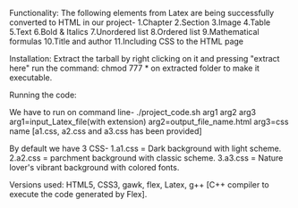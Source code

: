 Functionality:
The following elements from Latex are being successfully converted to HTML in our project-
1.Chapter
2.Section
3.Image
4.Table
5.Text
6.Bold & Italics
7.Unordered list
8.Ordered list
9.Mathematical formulas
10.Title and author
11.Including CSS to the HTML page

Installation:
Extract the tarball by right clicking on it and pressing "extract here"
run the command: chmod 777 * on extracted folder to make it executable.

Running the code:

We have to run on command line- ./project_code.sh arg1 arg2 arg3
arg1=input_Latex_file(with extension)
arg2=output_file_name.html
arg3=css name [a1.css, a2.css and a3.css has been provided]

By default we have 3 CSS-
1.a1.css = Dark background with light scheme.
2.a2.css = parchment background with classic scheme.
3.a3.css = Nature lover's vibrant background with colored fonts.

Versions used: HTML5, CSS3, gawk, flex, Latex, g++ [C++ compiler to execute the code generated by Flex].

